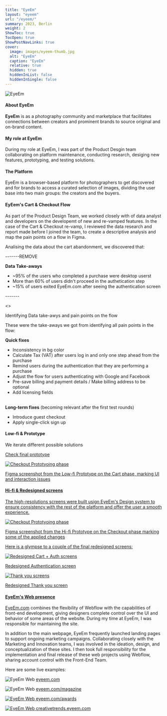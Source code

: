 ```yaml
---
title: "EyeEm"
layout: "eyeem"
url: "/eyeem/"
summary: 2023, Berlin
weight: 2
ShowToc: true
TocOpen: true
ShowPostNavLinks: true
cover:
  image: images/eyeem-thumb.jpg
  alt: "EyeEm"
  caption: "EyeEm"
  relative: true
  hidden: true
  hiddenInList: false
  hiddenInSingle: false
---
```


![EyeEm](images/eyeem-thumb.jpg)

#### About EyeEm

**EyeEm** is as a photography community and marketplace that facilitates connections between creators and prominent brands to source original and on-brand content.

#### My role at EyeEm

During my role at EyeEm, I was part of the Product Desgin team collaborating on platform maintenance, conducting research, desiging new features, prototyping, and testing solutions.

#### The Platform

EyeEm is a browser-based platform for photographers to get discovered and for brands to access a curated selection of images, dividing the user base into two main groups: the creators and the buyers.

#### EyEem's Cart & Checkout Flow

As part of the Product Design Team, we worked closely with of data analyst and developers on the developemt of new and re-vamped features. In the case of the Cart & Checkout re-vamp, I reviewed the data research and report made before I joined the team, to create a descriptive analysis and map the pain points on a flow in Figma.

Analising the data about the cart abandonment, we discovered that:

-------REMOVE

<div class="box-notes blue">
<strong>Data Take-aways</strong>
  <ul>
      <li>~95% of the users who completed a purchase were desktop userst</li>
      <li>More than 60% of users didn't proceed in the authetication step</li>
      <li>~15% of users exited EyeEm.com after seeing the authentication screen</li>
    </ul>
</div>
-------

<<IMAGE OF ALL FLOW WITH PAINPOINTS AND DATA TAKE-AWAYS>>

<p class="photo-footnote">Identifying Data take-awys and pain points on the flow</p>

These were the take-aways we got from identifying all pain points in the flow:

<div class="box-notes green">
  <strong>Quick fixes</strong>
    <ul>
      <li>Inconsistency in bg color</li>
      <li>Calculate Tax (VAT) after users log in and only one step ahead from the purchase</li>
      <li>Remind users during the authentication that they are performing a purchase</li>
      <li>Adjust the flow for users authenticating with Google and Facebook</li>
      <li>Pre-save billing and payment details / Make billing address to be optional</li>
      <li>Add licensing fields</li>
    </ul>
</div>
<br>
<div class="box-notes orange">
<strong>Long-term fixes</strong> (becoming relevant after the first test rounds)
    <ul>
      <li>Introduce guest checkout</li>
      <li>Apply single-click sign up</li>
    </ul>
</div>

#### Low-fi & Prototype

We iterate different possible solutions

<a href="https://www.figma.com/proto/8uY2K7IVQ9ZY0zZ6nbfgLY/Cart-%26-Checkout-process-(Quick-wins)-(Copy)?page-id=2754%3A8279&node-id=2767-16673&viewport=831%2C395%2C0.06&t=CbdfJQfKEAJWeuO0-1&scaling=min-zoom&starting-point-node-id=2767%3A16673&show-proto-sidebar=1
" target="_blank">Check final prototype<span class="fi" style="background-image: url(images/ext-link.svg)"></span></p>

![Checkout Prototyoing phase](images/cart-protoyping-phase.png)

<p class="photo-footnote">Figma screenshot from the Low-fi Prototype on the Cart phase, marking UI and interaction issues</p>

#### Hi-fi & Redesigned screens

The high-resolutions screens were built usign EyeEm's Design system to ensure consistency with the rest of the platform and offer the user a smooth experience.

![Checkout Prototyoing phase](images/checkout-protoyping-phase.png)

<p class="photo-footnote">Figma screenshot from the Hi-fi Prototype on the Checkout phase marking some of the applied changes</p>

Here is a glympse to a couple of the final redesigned screens:

![Redesigned Cart + Auth screens](images/cart-view-auth.png)

<p class="photo-footnote">Redesigned Authentication screen</p>

![Thank you screens](images/thank-you-page.png)

<p class="photo-footnote">Redesigned Thank you screen</p>

#### EyeEm's Web presence

<a href="http://eyeem.com" target="_blank">EyeEm.com</a> combines the flexibility of Webflow with the capabilities of front-end development, giving designers complete control over the UI and behavior of some areas of the website. During my time at EyeEm, I was responsible for maintaining the site.

In addition to the main webpage, EyeEm frequently launched landing pages to support ongoing marketing campaigns. Collaborating closely with the Marketing and Innovation teams, I was involved in the ideation, design, and conceptualization of these sites. I then took full responsibility for the implementation and final release of these web projects using Webflow, sharing account control with the Front-End Team.

Here are some live examples:

![EyeEm Web](images/eyeem-web.jpg)
<a href="http://eyeem.com" target="_blank">eyeem.com<span class="fi" style="background-image: url(images/ext-link.svg)"></span></a>

![EyeEm Web](images/eyeem-magazine.jpg)
<a class="inline-link" href="https://www.eyeem.com/magazine" target="_blank">eyeem.com/magazine<span class="fi" style="background-image: url(images/ext-link.svg)"></span></p>

![EyeEm Web](images/eyeem-awards.jpg)
<a href="https://www.eyeem.com/awards" target="_blank">eyeem.com/awards<span class="fi" style="background-image: url(images/ext-link.svg)"></span></p>

![EyeEm Web](images/eyeem-creative-trends.jpg)
<a href="https://creativetrends.eyeem.com/" target="_blank">creativetrends.eyeem.com<span class="fi" style="background-image: url(images/ext-link.svg)"></span></p>
